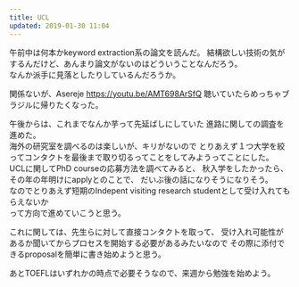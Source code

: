 ```yaml
---
title: UCL
updated: 2019-01-30 11:04
---
```


午前中は何本かkeyword extraction系の論文を読んだ。
結構欲しい技術の気がするんだけど、あんまり論文がないのはどういうことなんだろう。  
なんか派手に見落としたりしているんだろうか。

関係ないが、Asereje https://youtu.be/AMT698ArSfQ 聴いていたらめっちゃブラジルに帰りたくなった。

午後からは、これまでなんか芋って先延ばしにしていた
進路に関しての調査を進めた。  
海外の研究室を調べるのは楽しいが、キリがないので
とりあえず１つ大学を絞ってコンタクトを最後まで取り切るってことをしてみようってことにした。  
UCLに関してPhD courseの応募方法を調べてみると、
秋入学をしたかったら、その年の年明けにapplyとのことで、
だいぶ後の話になりそうになりそう。  
なのでとりあえず短期のIndepent visiting research studentとして受け入れてもらえないか  
って方向で進めていこうと思う。

これに関しては、先生らに対して直接コンタクトを取って、
受け入れ可能性があるか聞いてからプロセスを開始する必要があるみたいなので
その際に添付できるproposalを簡単に書き始めようと思う。

あとTOEFLはいずれかの時点で必要そうなので、来週から勉強を始めよう。
